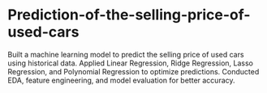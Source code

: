 # Prediction-of-the-selling-price-of-used-cars
Built a machine learning model to predict the selling price of used cars using historical data. Applied Linear Regression, Ridge Regression, Lasso Regression, and Polynomial Regression to optimize predictions. Conducted EDA, feature engineering, and model evaluation for better accuracy.
